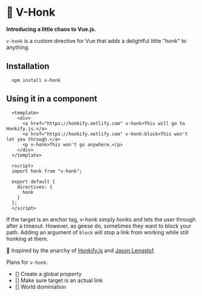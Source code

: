 # 🦆 V-Honk

**Introducing a little chaos to Vue.js.**

`v-honk` is a custom directive for Vue that adds a delightful little "honk" to anything.

## Installation

```
  npm install v-honk
```

## Using it in a component

```
  <template>
    <div>
      <a href="https://honkify.netlify.com" v-honk>This will go to Honkify.js.</a>
      <a href="https://honkify.netlify.com" v-honk:block>This won't let you through.</a>
      <p v-honk>This won't go anywhere.</p>
    </div>
  </template>

  <script>
  import honk from "v-honk";

  export default {
    directives: {
      honk
    }
  };
  </script>
```

If the target is an anchor tag, v-honk simply honks and lets the user through after a timeout. However, as geese do, sometimes they want to block your path. Adding an argument of `block` will stop a link from working while still honking at them.

💚 Inspired by the anarchy of [Honkify.js](https://honkify.netlify.com) and [Jason Lengstof](https://lengstorf.com/).

Plans for `v-honk`:
- [] Create a global property
- [] Make sure target is an actual link
- [] World dominiation
